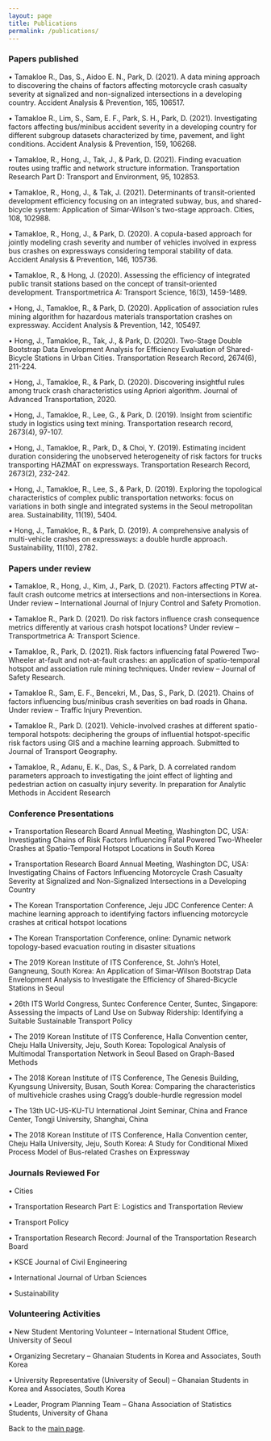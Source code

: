 ```yaml
---
layout: page
title: Publications
permalink: /publications/
---
```


### Papers published

• Tamakloe R., Das, S., Aidoo E. N., Park, D. (2021). A data mining approach to discovering the chains of factors affecting motorcycle crash casualty severity at signalized and non-signalized intersections in a developing country. Accident Analysis & Prevention, 165, 106517. 

• Tamakloe R., Lim, S., Sam, E. F., Park, S. H., Park, D. (2021). Investigating factors affecting bus/minibus accident severity in a developing country for different subgroup datasets characterized by time, pavement, and light conditions. Accident Analysis & Prevention, 159, 106268. 

• Tamakloe, R., Hong, J., Tak, J., & Park, D. (2021). Finding evacuation routes using traffic and network structure information. Transportation Research Part D: Transport and Environment, 95, 102853. 

• Tamakloe, R., Hong, J., & Tak, J. (2021). Determinants of transit-oriented development efficiency focusing on an integrated subway, bus, and shared-bicycle system: Application of Simar-Wilson's two-stage approach. Cities, 108, 102988. 

• Tamakloe, R., Hong, J., & Park, D. (2020). A copula-based approach for jointly modeling crash severity and number of vehicles involved in express bus crashes on expressways considering temporal stability of data. Accident Analysis & Prevention, 146, 105736. 

• Tamakloe, R., & Hong, J. (2020). Assessing the efficiency of integrated public transit stations based on the concept of transit-oriented development. Transportmetrica A: Transport Science, 16(3), 1459-1489. 

• Hong, J., Tamakloe, R., & Park, D. (2020). Application of association rules mining algorithm for hazardous materials transportation crashes on expressway. Accident Analysis & Prevention, 142, 105497. 

• Hong, J., Tamakloe, R., Tak, J., & Park, D. (2020). Two-Stage Double Bootstrap Data Envelopment Analysis for Efficiency Evaluation of Shared-Bicycle Stations in Urban Cities. Transportation Research Record, 2674(6), 211-224. 

• Hong, J., Tamakloe, R., & Park, D. (2020). Discovering insightful rules among truck crash characteristics using Apriori algorithm. Journal of Advanced Transportation, 2020. 

• Hong, J., Tamakloe, R., Lee, G., & Park, D. (2019). Insight from scientific study in logistics using text mining. Transportation research record, 2673(4), 97-107. 

• Hong, J., Tamakloe, R., Park, D., & Choi, Y. (2019). Estimating incident duration considering the unobserved heterogeneity of risk factors for trucks transporting HAZMAT on expressways. Transportation Research Record, 2673(2), 232-242. 

• Hong, J., Tamakloe, R., Lee, S., & Park, D. (2019). Exploring the topological characteristics of complex public transportation networks: focus on variations in both single and integrated systems in the Seoul metropolitan area. Sustainability, 11(19), 5404. 

• Hong, J., Tamakloe, R., & Park, D. (2019). A comprehensive analysis of multi-vehicle crashes on expressways: a double hurdle approach. Sustainability, 11(10), 2782.


### Papers under review

• Tamakloe, R., Hong, J., Kim, J., Park, D. (2021). Factors affecting PTW at-fault crash outcome metrics at intersections and non-intersections in Korea. Under review – International Journal of Injury Control and Safety Promotion. 

• Tamakloe R., Park D. (2021). Do risk factors influence crash consequence metrics differently at various crash hotspot locations? Under review – Transportmetrica A: Transport Science. 

• Tamakloe, R., Park, D. (2021). Risk factors influencing fatal Powered Two-Wheeler at-fault and not-at-fault crashes: an application of spatio-temporal hotspot and association rule mining techniques. Under review – Journal of Safety Research. 

• Tamakloe R., Sam, E. F., Bencekri, M., Das, S., Park, D. (2021). Chains of factors influencing bus/minibus crash severities on bad roads in Ghana. Under review – Traffic Injury Prevention. 

• Tamakloe R., Park D. (2021). Vehicle-involved crashes at different spatio-temporal hotspots: deciphering the groups of influential hotspot-specific risk factors using GIS and a machine learning approach. Submitted to Journal of Transport Geography. 

• Tamakloe, R., Adanu, E. K., Das, S., & Park, D. A correlated random parameters approach to investigating the joint effect of lighting and pedestrian action on casualty injury severity. In preparation for Analytic Methods in Accident Research


### Conference Presentations

• Transportation Research Board Annual Meeting, Washington DC, USA: Investigating Chains of Risk Factors Influencing Fatal Powered Two-Wheeler Crashes at Spatio-Temporal Hotspot Locations in South Korea 

• Transportation Research Board Annual Meeting, Washington DC, USA: Investigating Chains of Factors Influencing Motorcycle Crash Casualty Severity at Signalized and Non-Signalized Intersections in a Developing Country 

• The Korean Transportation Conference, Jeju JDC Conference Center: A machine learning approach to identifying factors influencing motorcycle crashes at critical hotspot locations 

• The Korean Transportation Conference, online: Dynamic network topology-based evacuation routing in disaster situations 

• The 2019 Korean Institute of ITS Conference, St. John’s Hotel, Gangneung, South Korea: An Application of Simar-Wilson Bootstrap Data Envelopment Analysis to Investigate the Efficiency of Shared-Bicycle Stations in Seoul 

• 26th ITS World Congress, Suntec Conference Center, Suntec, Singapore: Assessing the impacts of Land Use on Subway Ridership: Identifying a Suitable Sustainable Transport Policy 

• The 2019 Korean Institute of ITS Conference, Halla Convention center, Cheju Halla University, Jeju, South Korea: Topological Analysis of Multimodal Transportation Network in Seoul Based on Graph-Based Methods 

• The 2018 Korean Institute of ITS Conference, The Genesis Building, Kyungsung University, Busan, South Korea: Comparing the characteristics of multivehicle crashes using Cragg’s double-hurdle regression model 

• The 13th UC-US-KU-TU International Joint Seminar, China and France Center, Tongji University, Shanghai, China 

• The 2018 Korean Institute of ITS Conference, Halla Convention center, Cheju Halla University, Jeju, South Korea: A Study for Conditional Mixed Process Model of Bus-related Crashes on Expressway


### Journals Reviewed For

• Cities 

• Transportation Research Part E: Logistics and Transportation Review

• Transport Policy

• Transportation Research Record: Journal of the Transportation Research Board

• KSCE Journal of Civil Engineering

• International Journal of Urban Sciences

• Sustainability


### Volunteering Activities

•	New Student Mentoring Volunteer – International Student Office, University of Seoul

•	Organizing Secretary – Ghanaian Students in Korea and Associates, South Korea

•	University Representative (University of Seoul) – Ghanaian Students in Korea and Associates, South Korea

•	Leader, Program Planning Team – Ghana Association of Statistics Students, University of Ghana


Back to the [main page](https://drtamakloe.github.io/).

